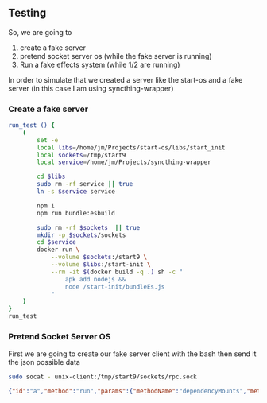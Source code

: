 ## Testing

So, we are going to

1. create a fake server
2. pretend socket server os (while the fake server is running)
3. Run a fake effects system (while 1/2 are running)

In order to simulate that we created a server like the start-os and
a fake server (in this case I am using syncthing-wrapper)

### Create a fake server

```bash
run_test () {
    (
        set -e
        local libs=/home/jm/Projects/start-os/libs/start_init
        local sockets=/tmp/start9
        local service=/home/jm/Projects/syncthing-wrapper

        cd $libs
        sudo rm -rf service || true
        ln -s $service service

        npm i
        npm run bundle:esbuild

        sudo rm -rf $sockets  || true
        mkdir -p $sockets/sockets
        cd $service
        docker run \
            --volume $sockets:/start9 \
            --volume $libs:/start-init \
            --rm -it $(docker build -q .) sh -c "
                apk add nodejs &&
                node /start-init/bundleEs.js
            "
    )
}
run_test
```

### Pretend Socket Server OS

First we are going to create our fake server client with the bash then send it the json possible data

```bash
sudo socat - unix-client:/tmp/start9/sockets/rpc.sock
```

<!-- prettier-ignore -->
```json
{"id":"a","method":"run","params":{"methodName":"dependencyMounts","methodArgs":[]}}
```
